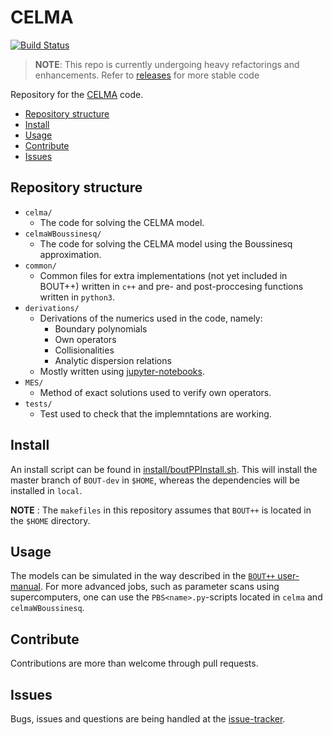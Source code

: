 # CELMA

[![Build Status](https://travis-ci.org/CELMA-project/CELMA.svg?branch=master)](https://travis-ci.org/CELMA-project/CELMA)

> **NOTE**: This repo is currently undergoing heavy refactorings and 
enhancements.
Refer to [releases](https://github.com/CELMA-project/CELMA/releases) for more
stable code

Repository for the [CELMA](https://celma-project.github.io/) code.

* [Repository structure](#repository-structure)
* [Install](#install)
* [Usage](#usage)
* [Contribute](#contribute)
* [Issues](#issue)

## Repository structure

* `celma/`
    * The code for solving the CELMA model.
* `celmaWBoussinesq/`
    * The code for solving the CELMA model using the Boussinesq approximation.
* `common/`
    * Common files for extra implementations (not yet included in BOUT++)
      written in `c++` and pre- and post-proccesing functions written in `python3`.
* `derivations/`
    * Derivations of the numerics used in the code, namely:
        * Boundary polynomials
        * Own operators
        * Collisionalities
        * Analytic dispersion relations
    * Mostly written using [jupyter-notebooks](http://jupyter.org/).
* `MES/`
    * Method of exact solutions used to verify own operators.
* `tests/`
    * Test used to check that the implemntations are working.

## Install

An install script can be found in [install/boutPPInstall.sh](install/boutPPInstall.sh).
This will install the master branch of `BOUT-dev` in `$HOME`, whereas the
dependencies will be installed in `local`.

**NOTE** : The `makefiles` in this repository assumes that `BOUT++` is located
           in the `$HOME` directory.

## Usage

The models can be simulated in the way described in the [`BOUT++` user-manual](http://bout-dev.readthedocs.io/en/latest/).
For more advanced jobs, such as parameter scans using supercomputers, one can
use the `PBS<name>.py`-scripts located in `celma` and `celmaWBoussinesq`.

## Contribute

Contributions are more than welcome through pull requests.

## Issues

Bugs, issues and questions are being handled at the [issue-tracker](https://github.com/CELMA-project/CELMA/issues).
